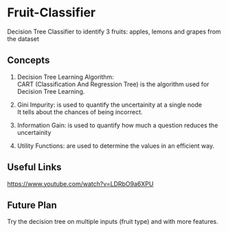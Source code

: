 # Fruit-Classifier
Decision Tree Classifier to identify 3 fruits: apples, lemons and grapes from the dataset

## Concepts
1. Decision Tree Learning Algorithm:<br>
CART (Classification And Regression Tree) is the algorithm used for Decision Tree Learning.

2. Gini Impurity: is used to quantify the uncertainity at a single node<br>
It tells about the chances of being incorrect.

3. Information Gain: is used to quantify how much a question reduces the uncertainity

4. Utility Functions: are used to determine the values in an efficient way.


## Useful Links
https://www.youtube.com/watch?v=LDRbO9a6XPU

##  Future Plan
Try the decision tree on multiple inputs (fruit type) and with more features.
